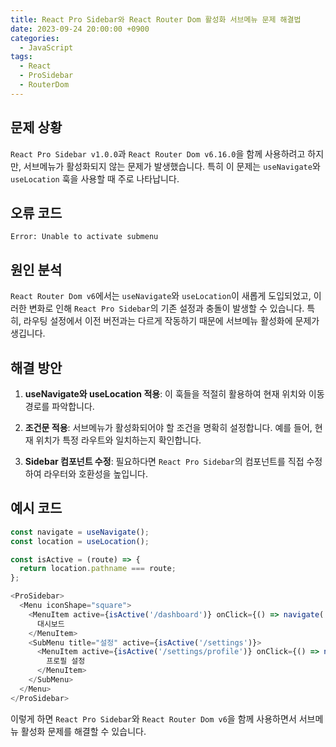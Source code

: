 ```yaml
---
title: React Pro Sidebar와 React Router Dom 활성화 서브메뉴 문제 해결법
date: 2023-09-24 20:00:00 +0900
categories:
  - JavaScript
tags:
  - React
  - ProSidebar
  - RouterDom
---
```


## 문제 상황

`React Pro Sidebar v1.0.0`과 `React Router Dom v6.16.0`을 함께 사용하려고 하지만, 서브메뉴가 활성화되지 않는 문제가 발생했습니다. 특히 이 문제는 `useNavigate`와 `useLocation` 훅을 사용할 때 주로 나타납니다.

## 오류 코드

`Error: Unable to activate submenu`

## 원인 분석

`React Router Dom v6`에서는 `useNavigate`와 `useLocation`이 새롭게 도입되었고, 이러한 변화로 인해 `React Pro Sidebar`의 기존 설정과 충돌이 발생할 수 있습니다. 특히, 라우팅 설정에서 이전 버전과는 다르게 작동하기 때문에 서브메뉴 활성화에 문제가 생깁니다.

## 해결 방안

1. **useNavigate와 useLocation 적용**: 이 훅들을 적절히 활용하여 현재 위치와 이동 경로를 파악합니다.
  
2. **조건문 적용**: 서브메뉴가 활성화되어야 할 조건을 명확히 설정합니다. 예를 들어, 현재 위치가 특정 라우트와 일치하는지 확인합니다.
  
3. **Sidebar 컴포넌트 수정**: 필요하다면 `React Pro Sidebar`의 컴포넌트를 직접 수정하여 라우터와 호환성을 높입니다.

## 예시 코드

```javascript
const navigate = useNavigate();
const location = useLocation();

const isActive = (route) => {
  return location.pathname === route;
};

<ProSidebar>
  <Menu iconShape="square">
    <MenuItem active={isActive('/dashboard')} onClick={() => navigate('/dashboard')}>
      대시보드
    </MenuItem>
    <SubMenu title="설정" active={isActive('/settings')}>
      <MenuItem active={isActive('/settings/profile')} onClick={() => navigate('/settings/profile')}>
        프로필 설정
      </MenuItem>
    </SubMenu>
  </Menu>
</ProSidebar>
```

이렇게 하면 `React Pro Sidebar`와 `React Router Dom v6`을 함께 사용하면서 서브메뉴 활성화 문제를 해결할 수 있습니다.